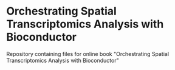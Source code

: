# Orchestrating Spatial Transcriptomics Analysis with Bioconductor

Repository containing files for online book "Orchestrating Spatial Transcriptomics Analysis with Bioconductor"

